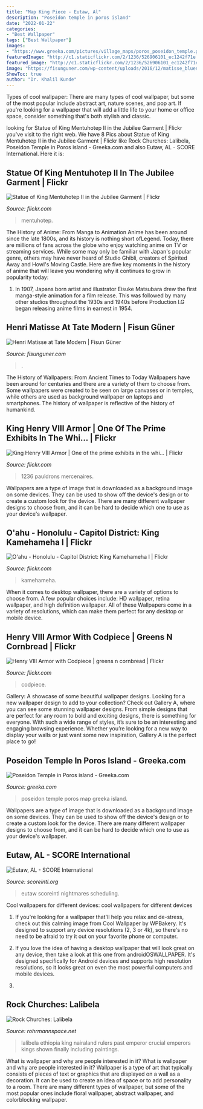 ```yaml
---
title: "Map King Piece - Eutaw, Al"
description: "Poseidon temple in poros island"
date: "2022-01-22"
categories:
- "Best Wallpaper"
tags: ["Best Wallpaper"]
images:
- "https://www.greeka.com/pictures/village_maps/poros_poseidon_temple.gif"
featuredImage: "http://c1.staticflickr.com/2/1236/526906101_ec1242f71e.jpg"
featured_image: "http://c1.staticflickr.com/2/1236/526906101_ec1242f71e.jpg"
image: "https://fisunguner.com/wp-content/uploads/2016/12/matisse_bluenude1-768x1031.jpg"
ShowToc: true
author: "Dr. Khalil Kunde"
---
```



Types of cool wallpaper:
There are many types of cool wallpaper, but some of the most popular include abstract art, nature scenes, and pop art. If you're looking for a wallpaper that will add a little life to your home or office space, consider something that's both stylish and classic.

	

		
looking for Statue of King Mentuhotep II in the Jubilee Garment | Flickr you've visit to the right web. We have 8 Pics about Statue of King Mentuhotep II in the Jubilee Garment | Flickr like Rock Churches: Lalibela, Poseidon Temple in Poros island - Greeka.com and also Eutaw, AL - SCORE International. Here it is:
		
    
## Statue Of King Mentuhotep II In The Jubilee Garment | Flickr

<img loading=lazy src="https://c1.staticflickr.com/7/6042/6315834057_26708a42c3_b.jpg" onerror="this.onerror=null;this.src='https://tse2.mm.bing.net/th?id=OIP.ZfL91y3qqtjvTJY7RFDTMwHaLF&amp;pid=15.1';" alt="Statue of King Mentuhotep II in the Jubilee Garment | Flickr">

_Source: flickr.com_

>mentuhotep. 

	

The History of Anime: From Manga to Animation
Anime has been around since the late 1800s, and its history is nothing short ofLegend. Today, there are millions of fans across the globe who enjoy watching anime on TV or streaming services. While some may only be familiar with Japan's popular genre, others may have never heard of Studio Ghibli, creators of Spirited Away and Howl's Moving Castle. Here are five key moments in the history of anime that will leave you wondering why it continues to grow in popularity today:
1) In 1907, Japans born artist and illustrator Eisuke Matsubara drew the first manga-style animation for a film release. This was followed by many other studios throughout the 1930s and 1940s before Production I.G began releasing anime films in earnest in 1954.

    
## Henri Matisse At Tate Modern | Fisun Güner

<img loading=lazy src="https://fisunguner.com/wp-content/uploads/2016/12/matisse_bluenude1-768x1031.jpg" onerror="this.onerror=null;this.src='https://tse3.mm.bing.net/th?id=OIP.GS_JjbrNYds9U2t0eh7rRAHaJ8&amp;pid=15.1';" alt="Henri Matisse at Tate Modern | Fisun Güner">

_Source: fisunguner.com_

>. 

	

The History of Wallpapers: From Ancient Times to Today
Wallpapers have been around for centuries and there are a variety of them to choose from. Some wallpapers were created to be seen on large canvases or in temples, while others are used as background wallpaper on laptops and smartphones. The history of wallpaper is reflective of the history of humankind.

    
## King Henry VIII Armor | One Of The Prime Exhibits In The Whi… | Flickr

<img loading=lazy src="http://c1.staticflickr.com/2/1236/526906101_ec1242f71e.jpg" onerror="this.onerror=null;this.src='https://tse1.mm.bing.net/th?id=OIP.8zk4zGYRaDgTSH4WjWiQ4gAAAA&amp;pid=15.1';" alt="King Henry VIII Armor | One of the prime exhibits in the whi… | Flickr">

_Source: flickr.com_

>1236 pauldrons mercenaires. 

	

Wallpapers are a type of image that is downloaded as a background image on some devices. They can be used to show off the device's design or to create a custom look for the device. There are many different wallpaper designs to choose from, and it can be hard to decide which one to use as your device's wallpaper.

    
## O&#039;ahu - Honolulu - Capitol District: King Kamehameha I | Flickr

<img loading=lazy src="https://c1.staticflickr.com/5/4049/4719674580_e54ca28999_b.jpg" onerror="this.onerror=null;this.src='https://tse3.mm.bing.net/th?id=OIP.zKcs0Glb4_L_4UAcYOuRCQHaLH&amp;pid=15.1';" alt="O&#039;ahu - Honolulu - Capitol District: King Kamehameha I | Flickr">

_Source: flickr.com_

>kamehameha. 

	

When it comes to desktop wallpaper, there are a variety of options to choose from. A few popular choices include: HD wallpaper, retina wallpaper, and high definition wallpaper. All of these Wallpapers come in a variety of resolutions, which can make them perfect for any desktop or mobile device. 

    
## Henry VIII Armor With Codpiece | Greens N Cornbread | Flickr

<img loading=lazy src="https://c2.staticflickr.com/2/1133/544277310_3a70271a53_b.jpg" onerror="this.onerror=null;this.src='https://tse2.mm.bing.net/th?id=OIP.Tu0EeXy2Qk7Jwt_FRClM1wHaJ4&amp;pid=15.1';" alt="Henry VIII Armor with Codpiece | greens n cornbread | Flickr">

_Source: flickr.com_

>codpiece. 

	

Gallery: A showcase of some beautiful wallpaper designs.
Looking for a new wallpaper design to add to your collection? Check out Gallery A, where you can see some stunning wallpaper designs. From simple designs that are perfect for any room to bold and exciting designs, there is something for everyone. With such a wide range of styles, it’s sure to be an interesting and engaging browsing experience. Whether you’re looking for a new way to display your walls or just want some new inspiration, Gallery A is the perfect place to go!





	
	
    
## Poseidon Temple In Poros Island - Greeka.com

<img loading=lazy src="https://www.greeka.com/pictures/village_maps/poros_poseidon_temple.gif" onerror="this.onerror=null;this.src='https://tse4.mm.bing.net/th?id=OIP._xN4WNocCXYWdQtWxQKooQHaHN&amp;pid=15.1';" alt="Poseidon Temple in Poros island - Greeka.com">

_Source: greeka.com_

>poseidon temple poros map greeka island. 

	

Wallpapers are a type of image that is downloaded as a background image on some devices. They can be used to show off the device's design or to create a custom look for the device. There are many different wallpaper designs to choose from, and it can be hard to decide which one to use as your device's wallpaper.

    
## Eutaw, AL - SCORE International

<img loading=lazy src="https://scoreintl.org/wp-content/uploads/2020/04/IMG-2339-1800x1200.jpg" onerror="this.onerror=null;this.src='https://tse4.mm.bing.net/th?id=OIP.lB_x3d4y3kGr4S4oITbYOAHaE8&amp;pid=15.1';" alt="Eutaw, AL - SCORE International">

_Source: scoreintl.org_

>eutaw scoreintl nightmares scheduling. 

	

Cool wallpapers for different devices:
cool wallpapers for different devices 

1. If you're looking for a wallpaper that'll help you relax and de-stress, check out this calming image from Cool Wallpaper by WPBakery. It's designed to support any device resolutions (2, 3 or 4k), so there's no need to be afraid to try it out on your favorite phone or computer.

2. If you love the idea of having a desktop wallpaper that will look great on any device, then take a look at this one from androidOSWALLPAPER. It's designed specifically for Android devices and supports high resolution resolutions, so it looks great on even the most powerful computers and mobile devices.

3.

    
## Rock Churches: Lalibela

<img loading=lazy src="http://www.rohrmannspace.net/travel/ethiopia/Eth2017-Lalibela/Eth2017-Lalibela-RockChurches-TheEssentialKing-50272.jpg" onerror="this.onerror=null;this.src='https://tse3.mm.bing.net/th?id=OIP.k0TynpvtkBacPqu2LEMv2gHaJ2&amp;pid=15.1';" alt="Rock Churches: Lalibela">

_Source: rohrmannspace.net_

>lalibela ethiopia king nairaland rulers past emperor crucial emperors kings shown finally including paintings. 

	

What is wallpaper and why are people interested in it?
What is wallpaper and why are people interested in it?
Wallpaper is a type of art that typically consists of pieces of text or graphics that are displayed on a wall as a decoration. It can be used to create an idea of space or to add personality to a room. There are many different types of wallpaper, but some of the most popular ones include floral wallpaper, abstract wallpaper, and colorblocking wallpaper.

